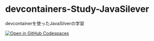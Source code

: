 # devcontainers-Study-JavaSilever
devcontainerを使ったJavaSilverの学習

[![Open in GitHub Codespaces](https://github.com/codespaces/badge.svg)](https://github.com/jun-k/devcontainers-Study-JavaSilever)
